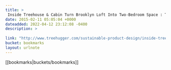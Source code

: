```yaml
---
title: > 
 Inside Treehouse & Cabin Turn Brooklyn Loft Into Two-Bedroom Space : TreeHugger
date: 2015-02-11 05:05:04 +0000
dateadded: 2022-04-12 23:12:08 -0400
description: > 
 
link: "http://www.treehugger.com/sustainable-product-design/inside-treehouse-cabin-turn-brooklyn-loft-into-two-bedroom-space.html"
bucket: bookmarks
layout: urlnote
--- 
```

 <!-- end excerpt --> 
 [[bookmarks|buckets/bookmarks]]
